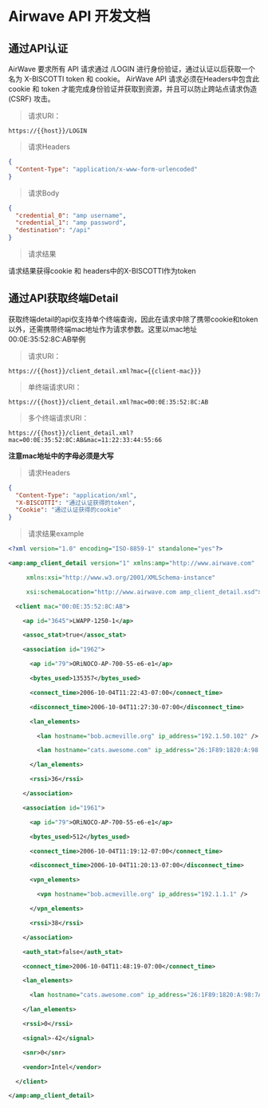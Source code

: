 # Airwave API 开发文档

## 通过API认证

AirWave 要求所有 API 请求通过 /LOGIN 进行身份验证，通过认证以后获取一个名为 X-BISCOTTI token 和 cookie。 AirWave API 请求必须在Headers中包含此 cookie 和 token
才能完成身份验证并获取到资源，并且可以防止跨站点请求伪造 (CSRF) 攻击。

> 请求URI：

```http request
https://{{host}}/LOGIN
```

> 请求Headers

```json
{
  "Content-Type": "application/x-www-form-urlencoded"
}
```

> 请求Body

```json
{
  "credential_0": "amp username",
  "credential_1": "amp password",
  "destination": "/api"
}
```

> 请求结果

请求结果获得cookie 和 headers中的X-BISCOTTI作为token


## 通过API获取终端Detail

获取终端detail的api仅支持单个终端查询，因此在请求中除了携带cookie和token以外，还需携带终端mac地址作为请求参数。这里以mac地址 00:0E:35:52:8C:AB举例
> 请求URI：

```http request
https://{{host}}/client_detail.xml?mac={{client-mac}}}
```

> 单终端请求URI：

```http request
https://{{host}}/client_detail.xml?mac=00:0E:35:52:8C:AB
```

> 多个终端请求URI：

```http request
https://{{host}}/client_detail.xml?mac=00:0E:35:52:8C:AB&mac=11:22:33:44:55:66
```

**注意mac地址中的字母必须是大写**

> 请求Headers

```json
{
  "Content-Type": "application/xml",
  "X-BISCOTTI": "通过认证获得的token",
  "Cookie": "通过认证获得的cookie"
}
```

> 请求结果example

```xml
<?xml version="1.0" encoding="ISO-8859-1" standalone="yes"?>

<amp:amp_client_detail version="1" xmlns:amp="http://www.airwave.com" 

     xmlns:xsi="http://www.w3.org/2001/XMLSchema-instance" 

     xsi:schemaLocation="http://www.airwave.com amp_client_detail.xsd">

  <client mac="00:0E:35:52:8C:AB">

    <ap id="3645">LWAPP-1250-1</ap>

    <assoc_stat>true</assoc_stat>

    <association id="1962">

      <ap id="79">ORiNOCO-AP-700-55-e6-e1</ap>

      <bytes_used>135357</bytes_used>

      <connect_time>2006-10-04T11:22:43-07:00</connect_time>

      <disconnect_time>2006-10-04T11:27:30-07:00</disconnect_time>

      <lan_elements>

        <lan hostname="bob.acmeville.org" ip_address="192.1.50.102" />

        <lan hostname="cats.awesome.com" ip_address="26:1F89:1820:A:98:7A:75AD:53B" />

      </lan_elements>

      <rssi>36</rssi>

    </association>

    <association id="1961">

      <ap id="79">ORiNOCO-AP-700-55-e6-e1</ap>

      <bytes_used>512</bytes_used>

      <connect_time>2006-10-04T11:19:12-07:00</connect_time>

      <disconnect_time>2006-10-04T11:20:13-07:00</disconnect_time>

      <vpn_elements>

        <vpn hostname="bob.acmeville.org" ip_address="192.1.1.1" />

      </vpn_elements>

      <rssi>38</rssi>

    </association>

    <auth_stat>false</auth_stat>

    <connect_time>2006-10-04T11:48:19-07:00</connect_time>

    <lan_elements>

      <lan hostname="cats.awesome.com" ip_address="26:1F89:1820:A:98:7A:75AD:53B" />

    </lan_elements>

    <rssi>0</rssi>

    <signal>-42</signal>

    <snr>0</snr>

    <vendor>Intel</vendor>

  </client>

</amp:amp_client_detail>
```

